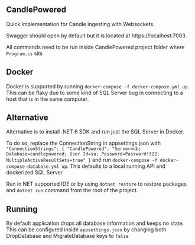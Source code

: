 ## CandlePowered

Quick implementation for Candle ingesting with Websockets.

Swagger should open by default but it is located at https://localhost:7003.

All commands need to be run inside CandlePowered project folder where `Program.cs` sits

## Docker
Docker is supported by running `docker-compose -f docker-compose.yml up`. This can be flaky due to some kind of SQL Server bug in connecting to a host that is in the same computer.

## Alternative
Alternative is to install .NET 6 SDK and run just the SQL Server in Docker.

To do so, replace the ConnectionString in appsettings.json with `"ConnectionStrings": {
"CandlePowered": "Server=db; Database=candlepowered; User Id=sa; Password=Password!322; MultipleActiveResultSets=true"
}` and run `docker-compose -f docker-compose-database.yml up`. This defaults to a local running API and dockerized SQL Server.

Run in NET supported IDE or by using `dotnet restore` to restore packages and  `dotnet run` command from the root of the project.

## Running
By default application drops all database information and keeps no state. This can be configured inside `appsettings.json` by changing both DropDatabase and MigrateDatabase keys to `false`
